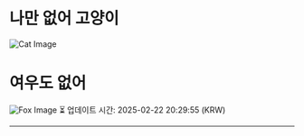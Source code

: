 
# 나만 없어 고양이

![Cat Image](https://cdn2.thecatapi.com/images/MTg3MDE3MQ.jpg)

# 여우도 없어
![Fox Image](https://randomfox.ca/images/105.jpg)
⏳ 업데이트 시간: 2025-02-22 20:29:55 (KRW)

---

